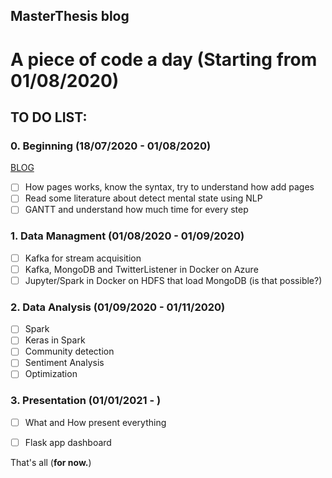 ## MasterThesis blog


# A piece of code a day (Starting from 01/08/2020)

## TO DO LIST:
### 0. Beginning (18/07/2020 - 01/08/2020)
[BLOG](https://github.com/chumpblocckami/MasterThesis/blob/master/July.md)

- [ ] How pages works, know the syntax, try to understand how add pages
- [ ] Read some literature about detect mental state using NLP 
- [ ] GANTT and understand how much time for every step

### 1. Data Managment (01/08/2020 - 01/09/2020)
- [ ] Kafka for stream acquisition
- [ ] Kafka, MongoDB and TwitterListener in Docker on Azure
- [ ] Jupyter/Spark in Docker on HDFS that load MongoDB (is that possible?)

### 2. Data Analysis (01/09/2020 - 01/11/2020)
- [ ] Spark 
- [ ] Keras in Spark
- [ ] Community detection
- [ ] Sentiment Analysis
- [ ] Optimization

### 3. Presentation (01/01/2021 - )
- [ ] What and How present everything
- [ ] Flask app dashboard


That's all (**for now.**)
